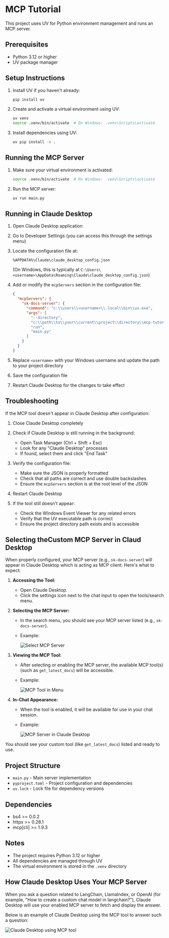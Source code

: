 # MCP Tutorial

This project uses UV for Python environment management and runs an MCP server.

## Prerequisites

- Python 3.12 or higher
- UV package manager

## Setup Instructions

1. Install UV if you haven't already:
   ```bash
   pip install uv
   ```

2. Create and activate a virtual environment using UV:
   ```bash
   uv venv
   source .venv/bin/activate  # On Windows: .venv\Scripts\activate
   ```

3. Install dependencies using UV:
   ```bash
   uv pip install -e .
   ```

## Running the MCP Server

1. Make sure your virtual environment is activated:
   ```bash
   source .venv/bin/activate  # On Windows: .venv\Scripts\activate
   ```

2. Run the MCP server:
   ```bash
   uv run main.py
   ```

## Running in Claude Desktop

1. Open Claude Desktop application

2. Go to Developer Settings (you can access this through the settings menu)

3. Locate the configuration file at:
   ```
   %APPDATA%\Claude\claude_desktop_config.json
   ```
   (On Windows, this is typically at `C:\Users\<username>\AppData\Roaming\Claude\claude_desktop_config.json`)

4. Add or modify the `mcpServers` section in the configuration file:
   ```json
   {
     "mcpServers": {
       "sk-docs-server": {
         "command": "c:\\users\\<username>\\.local\\bin\\uv.exe",
         "args": [
           "--directory",
           "c:\\path\\to\\your\\current\\project\\directory\\mcp-tutorial\\",
           "run",
           "main.py"
         ]
       }
     }
   }
   ```

5. Replace `<username>` with your Windows username and update the path to your project directory

6. Save the configuration file

7. Restart Claude Desktop for the changes to take effect


## Troubleshooting

If the MCP tool doesn't appear in Claude Desktop after configuration:

1. Close Claude Desktop completely

2. Check if Claude Desktop is still running in the background:
   - Open Task Manager (Ctrl + Shift + Esc)
   - Look for any "Claude Desktop" processes
   - If found, select them and click "End Task"

3. Verify the configuration file:
   - Make sure the JSON is properly formatted
   - Check that all paths are correct and use double backslashes
   - Ensure the `mcpServers` section is at the root level of the JSON

4. Restart Claude Desktop

5. If the tool still doesn't appear:
   - Check the Windows Event Viewer for any related errors
   - Verify that the UV executable path is correct
   - Ensure the project directory path exists and is accessible

## Selecting theCustom MCP Server  in Claud Desktop 
When properly configured, your MCP server (e.g., `sk-docs-server`) will appear in Claude Desktop which is acting as MCP client. Here's what to expect:

1. **Accessing the Tool:**
   - Open Claude Desktop.
   - Click the settings icon next to the chat input to open the tools/search menu.

2. **Selecting the MCP Server:**
   - In the search menu, you should see your MCP server listed (e.g., `sk-docs-server`).
   - Example:
     
     ![Select MCP Server](select_mcp.png)

3. **Viewing the MCP Tool:**
   - After selecting or enabling the MCP server, the available MCP tool(s) (such as `get_latest_docs`) will be accessible.
   - Example:
     
     ![MCP Tool in Menu](tool.png)

4. **In-Chat Appearance:**
   - When the tool is enabled, it will be available for use in your chat session.
   - Example:
     
     ![MCP Server in Claude Desktop](image.png)

You should see your custom tool (like `get_latest_docs`) listed and ready to use.

## Project Structure

- `main.py` - Main server implementation
- `pyproject.toml` - Project configuration and dependencies
- `uv.lock` - Lock file for dependency versions

## Dependencies

- bs4 >= 0.0.2
- httpx >= 0.28.1
- mcp[cli] >= 1.9.3

## Notes

- The project requires Python 3.12 or higher
- All dependencies are managed through UV
- The virtual environment is stored in the `.venv` directory

## How Claude Desktop Uses Your MCP Server

When you ask a question related to LangChain, LlamaIndex, or OpenAI (for example, "How to create a custom chat model in langchain?"), Claude Desktop will use your enabled MCP server to fetch and display the answer.

Below is an example of Claude Desktop using the MCP tool to answer such a question:

![Claude Desktop using MCP tool](claud-using-mcp-tool.png)
